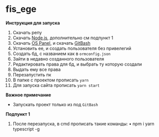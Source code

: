 # fis_ege

**Инструкция для запуска**
1) Скачать репу
2) Скачать [Node.js](https://nodejs.org/en/), дополнительно см подпункт 1
3) Скачать [OS Panel](https://ospanel.io/), и скачать [GitBash](https://gitforwindows.org/)
4) Установить ее, и создать пользователя без привелегий
5) Создать бд, с названием как в ``ormconfig.json``
6) Зайти в недавно созданного пользователя
7) Редактировать права для бд, и выбрать ту которую создали
8) Выдать ему все права
9) Перезапустить пк
10) В папке с проектом прописать `yarn`
11) Для запуска сайта прописать `yarn start`

**Важное примечание**
- Запускать проект только из под `GitBash`

**Подпункт 1**
1) После перезапуска, в cmd прописать такие команды:
• npm i yarn typescript -g